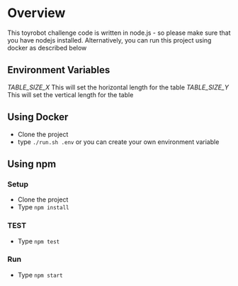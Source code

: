 # Overview
This toyrobot challenge code is written in node.js - so please make sure that you have nodejs installed.
Alternatively, you can run this project using docker as described below

## Environment Variables
*TABLE_SIZE_X* This will set the horizontal length for the table
*TABLE_SIZE_Y* This will set the vertical length for the table

## Using Docker
- Clone the project
- type `./run.sh .env` or you can create your own environment variable


## Using npm 
### Setup
- Clone the project 
- Type `npm install`

### TEST
- Type `npm test`

### Run 
- Type `npm start`